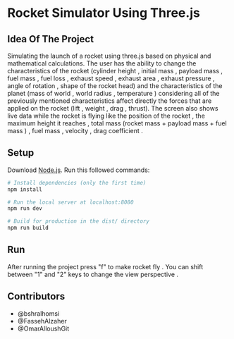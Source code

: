 # Rocket Simulator Using Three.js

## Idea Of The Project 

 Simulating the launch of a rocket using three.js based on physical and mathematical calculations.
 The user has the ability to change the characteristics of the rocket (cylinder height , initial mass , payload mass , fuel mass , fuel loss , exhaust speed , exhaust area , exhaust pressure , angle of rotation , shape of the rocket head) and the characteristics of the planet  (mass of world , world radius , temperature ) considering all of the previously mentioned characteristics affect directly the forces that are applied on the rocket (lift , weight , drag , thrust).
 The screen also shows live data while the rocket is flying like the position of the rocket , the maximum height it reaches , total mass (rocket mass + payload mass + fuel mass ) , fuel mass , velocity , drag coefficient . 

## Setup
Download [Node.js](https://nodejs.org/en/download/).
Run this followed commands:

``` bash
# Install dependencies (only the first time)
npm install

# Run the local server at localhost:8080
npm run dev

# Build for production in the dist/ directory
npm run build
```
## Run
After running the project press "f" to make rocket fly .
You can shift between "1" and "2" keys to change the view perspective . 

## Contributors 
- @bshralhomsi
- @FassehAlzaher
- @OmarAlloushGit